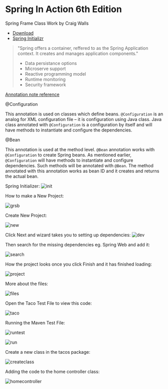 # Spring In Action 6th Edition
 Spring Frame Class Work by Craig Walls 

- [Download](https://spring.io)
- [Spring Initializr](https://start.spring.io)


> "Spring offers a container, reffered to as the Spring Application context. It creates and manages application components."
> 
> - Data persistance options
> - Microserve support
> - Reactive programming model
> - Runtime monitoring 
> - Security framework


[Annotation note reference](https://springframework.guru/spring-framework-annotations/)

@Configuration 

This annotation is used on classes which define beans. `@Configuration` is an analog for XML configuration file – it is configuration using Java class. Java class annotated with `@Configuration` is a configuration by itself and will have methods to instantiate and configure the dependencies.

@Bean 

This annotation is used at the method level. `@Bean` annotation works with `@Configuration` to create Spring beans. As mentioned earlier, `@Configuration` will have methods to instantiate and configure dependencies. Such methods will be annotated with `@Bean`. The method annotated with this annotation works as bean ID and it creates and returns the actual bean.


Spring Initializer:
![init](https://user-images.githubusercontent.com/83961643/168547650-8081738f-3227-4faa-b559-9096aeb5ec10.jpeg)

How to make a New Project: 

![grsb](https://user-images.githubusercontent.com/83961643/168549660-d9669ab9-5245-4eb5-88e2-035b52e9a935.jpg)


Create New Project: 

![new](https://user-images.githubusercontent.com/83961643/168550324-01aa74f7-3ed3-4c68-a365-e93e2cd002c9.jpeg)

Click Next and wizard takes you to setting up dependencies: 
![dev](https://user-images.githubusercontent.com/83961643/168551501-b9f187cc-1c50-4aa4-a9d5-84f196b761fe.jpeg)

Then search for the missing dependencies eg. Spring Web and add it: 

![search](https://user-images.githubusercontent.com/83961643/168551811-9ef92f8f-796a-49f7-b9be-04944f7df367.jpeg)

How the project looks once you click Finish and it has finished loading: 

![project](https://user-images.githubusercontent.com/83961643/168552351-8bd9a05d-7682-4908-887c-b0419992d1ad.jpeg)

More about the files: 

![files](https://user-images.githubusercontent.com/83961643/168552485-d0c2d252-a011-44ce-bfcc-652be3a553d7.jpeg)

Open the Taco Test File to view this code: 

![taco](https://user-images.githubusercontent.com/83961643/168555611-c773fe43-6b69-4f13-bc08-610bf5fda0c0.jpeg)

Running the Maven Test File:

![runtest](https://user-images.githubusercontent.com/83961643/168558725-05798f8e-64b1-4314-960b-f5b484655f88.jpeg)

![run](https://user-images.githubusercontent.com/83961643/168558378-3bb110c4-f9ff-4ed6-a6c9-d685e0aaf698.jpeg)


Create a new class in the tacos package: 

![createclass](https://user-images.githubusercontent.com/83961643/168559951-557d582f-b9a2-482c-a787-74fb0ad44130.jpeg)


Adding the code to the home controller class:

![homecontroller](https://user-images.githubusercontent.com/83961643/168560739-d2ffd9c4-1757-4666-b93d-b807b1fc64e7.jpeg)
